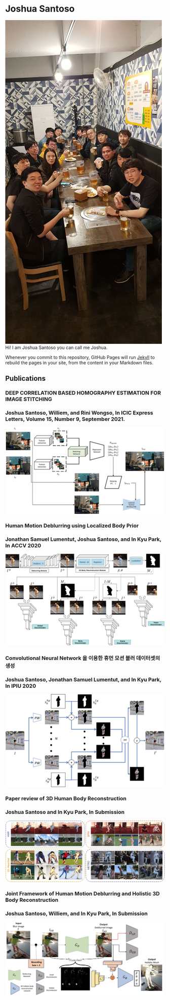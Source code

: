 # Joshua Santoso


<img src="assets/PP.JPEG" alt="hi" class="inline"/>
Hi! I am Joshua Santoso you can call me Joshua.

Whenever you commit to this repository, GitHub Pages will run [Jekyll](https://jekyllrb.com/) to rebuild the pages in your site, from the content in your Markdown files.

## Publications  

### DEEP CORRELATION BASED HOMOGRAPHY ESTIMATION FOR IMAGE STITCHING
### Joshua Santoso, Williem, and Rini Wongso, In ICIC Express Letters, Volume 15, Number 9, September 2021. 
<img src="assets/2021/Journal/ICIC_EXPRESS_2021.png" alt="hi" class="inline"/>

### Human Motion Deblurring using Localized Body Prior
### Jonathan Samuel Lumentut, Joshua Santoso, and In Kyu Park, In ACCV 2020
<img src="assets/2021/Conferences/ACCV_2020.png" alt="hi" class="inline"/>

### Convolutional Neural Network 을 이용한 휴먼 모션 블러 데이터셋의 생성
### Joshua Santoso, Jonathan Samuel Lumentut, and In Kyu Park, In IPIU 2020
<img src="assets/2021/Conferences/IPIU_2020.png" alt="hi" class="inline"/>

### Paper review of 3D Human Body Reconstruction
### Joshua Santoso and In Kyu Park, In Submission 
<img src="assets/2021/Journal/SUBM_2021.PNG" alt="hi" class="inline"/>

### Joint Framework of Human Motion Deblurring and Holistic 3D Body Reconstruction
### Joshua Santoso, Williem, and In Kyu Park, In Submission 
<img src="assets/2021/Conferences/ICCV_SUBM_2021.png" alt="hi" class="inline"/>

